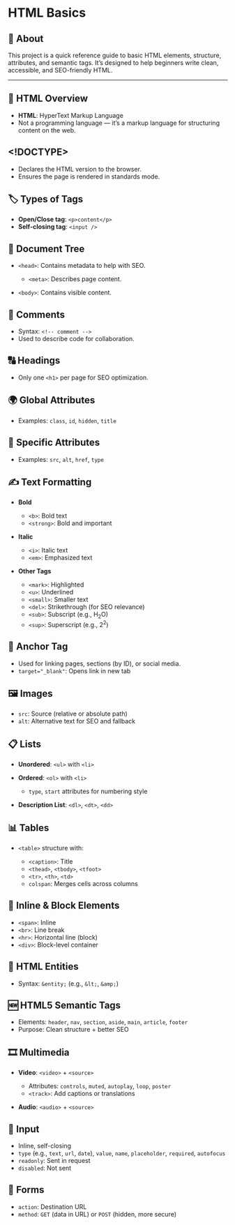 # HTML Basics

## 📌 About

This project is a quick reference guide to basic HTML elements, structure, attributes, and semantic tags. It’s designed to help beginners write clean, accessible, and SEO-friendly HTML.

---

## 🧱 HTML Overview

* **HTML**: HyperText Markup Language
* Not a programming language — it’s a markup language for structuring content on the web.

## <!DOCTYPE>

* Declares the HTML version to the browser.
* Ensures the page is rendered in standards mode.

## 🏷️ Types of Tags

* **Open/Close tag**: `<p>content</p>`
* **Self-closing tag**: `<input />`

## 🌲 Document Tree

* `<head>`: Contains metadata to help with SEO.

  * `<meta>`: Describes page content.
* `<body>`: Contains visible content.

## 💬 Comments

* Syntax: `<!-- comment -->`
* Used to describe code for collaboration.

## 🔠 Headings

* Only one `<h1>` per page for SEO optimization.

## 🌍 Global Attributes

* Examples: `class`, `id`, `hidden`, `title`

## 🎯 Specific Attributes

* Examples: `src`, `alt`, `href`, `type`

## ✍️ Text Formatting

* **Bold**

  * `<b>`: Bold text
  * `<strong>`: Bold and important
* **Italic**

  * `<i>`: Italic text
  * `<em>`: Emphasized text
* **Other Tags**

  * `<mark>`: Highlighted
  * `<u>`: Underlined
  * `<small>`: Smaller text
  * `<del>`: Strikethrough (for SEO relevance)
  * `<sub>`: Subscript (e.g., H<sub>2</sub>O)
  * `<sup>`: Superscript (e.g., 2<sup>2</sup>)

## 🔗 Anchor Tag

* Used for linking pages, sections (by ID), or social media.
* `target="_blank"`: Opens link in new tab

## 🖼️ Images

* `src`: Source (relative or absolute path)
* `alt`: Alternative text for SEO and fallback

## 📋 Lists

* **Unordered**: `<ul>` with `<li>`
* **Ordered**: `<ol>` with `<li>`

  * `type`, `start` attributes for numbering style
* **Description List**: `<dl>`, `<dt>`, `<dd>`

## 📊 Tables

* `<table>` structure with:

  * `<caption>`: Title
  * `<thead>`, `<tbody>`, `<tfoot>`
  * `<tr>`, `<th>`, `<td>`
  * `colspan`: Merges cells across columns

## 📌 Inline & Block Elements

* `<span>`: Inline
* `<br>`: Line break
* `<hr>`: Horizontal line (block)
* `<div>`: Block-level container

## 🔡 HTML Entities

* Syntax: `&entity;` (e.g., `&lt;`, `&amp;`)

## 🆕 HTML5 Semantic Tags

* Elements: `header`, `nav`, `section`, `aside`, `main`, `article`, `footer`
* Purpose: Clean structure + better SEO

## 🎞️ Multimedia

* **Video**: `<video>` + `<source>`

  * Attributes: `controls`, `muted`, `autoplay`, `loop`, `poster`
  * `<track>`: Add captions or translations
* **Audio**: `<audio>` + `<source>`

## 📝 Input

* Inline, self-closing
* `type` (e.g., `text`, `url`, `date`), `value`, `name`, `placeholder`, `required`, `autofocus`
* `readonly`: Sent in request
* `disabled`: Not sent

## 📮 Forms

* `action`: Destination URL
* `method`: `GET` (data in URL) or `POST` (hidden, more secure)
